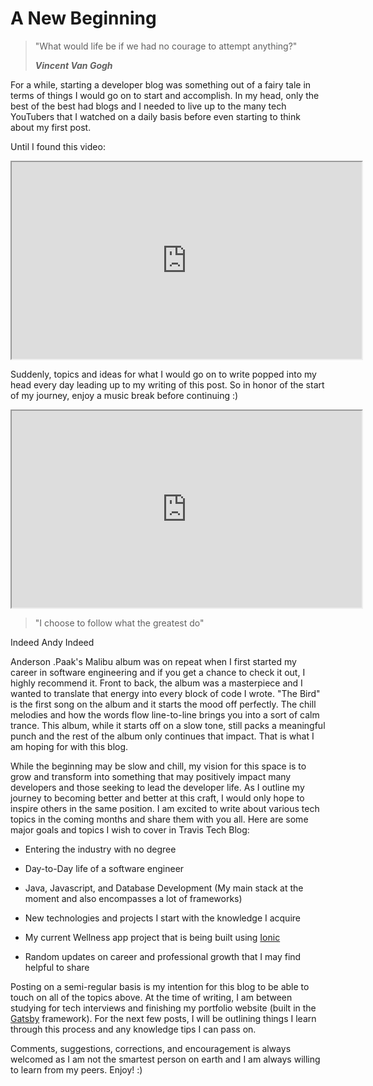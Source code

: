 # A New Beginning

> "What would life be if we had no courage to attempt anything?"
> 
> ***Vincent Van Gogh***

For a while, starting a developer blog was something out of a fairy tale in terms of things I would go on to start and accomplish. In my head, only the best of the best had blogs and I needed to live up to the many tech YouTubers that I watched on a daily basis before even starting to think about my first post.

Until I found this video:

<iframe width="560" height="315" src="https://www.youtube.com/embed/fxLFjOa-9UY"></iframe>

Suddenly, topics and ideas for what I would go on to write popped into my head every day leading up to my writing of this post. So in honor of the start of my journey, enjoy a music break before continuing :)

<iframe width="560" height="315" src="https://www.youtube.com/embed/bXAOYGqHFIw"></iframe>

> "I choose to follow what the greatest do"

Indeed Andy Indeed

Anderson .Paak's Malibu album was on repeat when I first started my career in software engineering and if you get a chance to check it out, I highly recommend it. Front to back, the album was a masterpiece and I wanted to translate that energy into every block of code I wrote. "The Bird" is the first song on the album and it starts the mood off perfectly. The chill melodies and how the words flow line-to-line brings you into a sort of calm trance. This album, while it starts off on a slow tone, still packs a meaningful punch and the rest of the album only continues that impact. That is what I am hoping for with this blog.

While the beginning may be slow and chill, my vision for this space is to grow and transform into something that may positively impact many developers and those seeking to lead the developer life. As I outline my journey to becoming better and better at this craft, I would only hope to inspire others in the same position. I am excited to write about various tech topics in the coming months and share them with you all. Here are some major goals and topics I wish to cover in Travis Tech Blog:

* Entering the industry with no degree
    
* Day-to-Day life of a software engineer
    
* Java, Javascript, and Database Development (My main stack at the moment and also encompasses a lot of frameworks)
    
* New technologies and projects I start with the knowledge I acquire
    
* My current Wellness app project that is being built using [Ionic](https://ionicframework.com/)
    
* Random updates on career and professional growth that I may find helpful to share
    

Posting on a semi-regular basis is my intention for this blog to be able to touch on all of the topics above. At the time of writing, I am between studying for tech interviews and finishing my portfolio website (built in the [Gatsby](https://www.gatsbyjs.com/) framework). For the next few posts, I will be outlining things I learn through this process and any knowledge tips I can pass on.

Comments, suggestions, corrections, and encouragement is always welcomed as I am not the smartest person on earth and I am always willing to learn from my peers. Enjoy! :)
